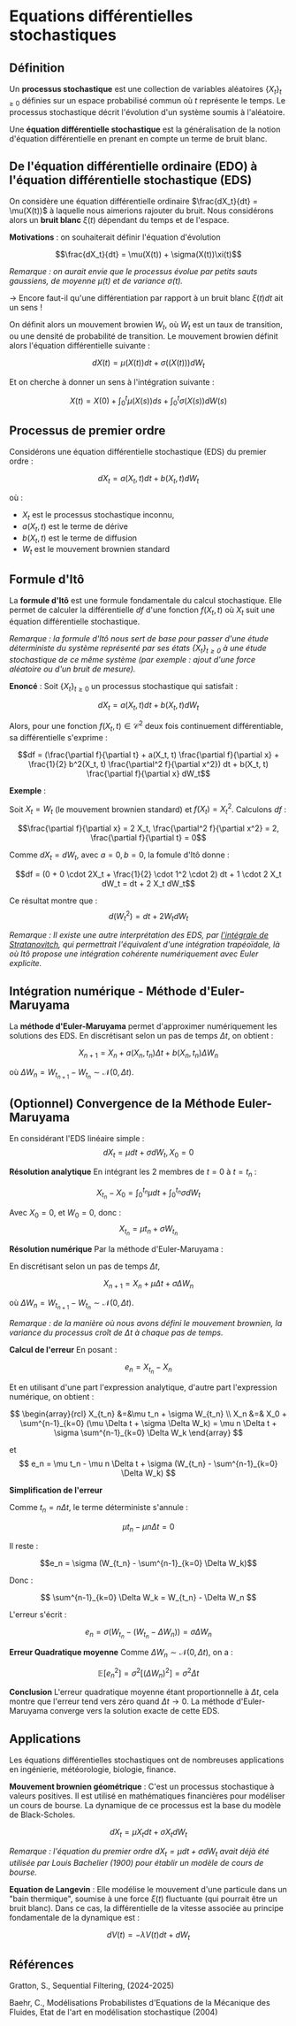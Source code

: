 # Equations différentielles stochastiques


## Définition

Un **processus stochastique** est une collection de variables aléatoires $\{X_t\}_{t \geq 0}$ définies sur un espace probabilisé commun où $t$ représente le temps. Le processus stochastique décrit l'évolution d'un système soumis à l'aléatoire.

Une **équation différentielle stochastique** est la généralisation de la notion d'équation différentielle en prenant en compte un terme de bruit blanc.

## De l'équation différentielle ordinaire (EDO) à l'équation différentielle stochastique (EDS)

On considère une équation différentielle ordinaire $\frac{dX_t}{dt} = \mu(X(t))$ à laquelle nous aimerions rajouter du bruit. Nous considérons alors un **bruit blanc**
$\xi(t)$ dépendant du temps et de l'espace.

**Motivations** : on souhaiterait définir l'équation d'évolution 

$$\frac{dX_t}{dt} = \mu(X(t)) + \sigma(X(t))\xi(t)$$

_Remarque : on aurait envie que le processus évolue par petits sauts gaussiens, de moyenne $\mu(t)$ et de variance $\sigma(t)$._

$\rightarrow$ Encore faut-il qu'une différentiation par rapport à un bruit blanc $\xi(t)dt$ ait un sens ! 

On définit alors un mouvement browien $W_t$, où $W_t$ est un taux de transition, ou une densité de probabilité de transition. Le mouvement 
browien définit alors l'équation différentielle suivante :

$$dX(t) = \mu(X(t))dt + \sigma((X(t))) dW_t$$

Et on cherche à donner un sens à l'intégration suivante :

$$X(t) = X(0) + \int_0^t \mu(X(s)) ds + \int_0^t \sigma(X(s)) dW(s)$$

## Processus de premier ordre

Considérons une équation différentielle stochastique (EDS) du premier ordre :

$$dX_t = a(X_t, t) dt + b(X_t, t) dW_t$$

où :
- $X_t$ est le processus stochastique inconnu,
- $a(X_t, t)$ est le terme de dérive
- $b(X_t, t)$ est le terme de diffusion
- $W_t$ est le mouvement brownien standard

## Formule d'Itô

La **formule d'Itô** est une formule fondamentale du calcul stochastique. Elle permet de calculer la différentielle $df$ d'une fonction 
$f(X_t, t)$ où $X_t$ suit une équation différentielle stochastique.

_Remarque : la formule d'Itô nous sert de base pour passer d'une étude déterministe du système représenté par ses états $\{X_t\}_{t \geq 0}$ à une étude stochastique 
de ce même système (par exemple : ajout d'une force aléatoire ou d'un bruit de mesure)._

**Enoncé** : Soit $\{X_t\}_{t \geq 0}$ un processus stochastique qui satisfait :

$$dX_t = a(X_t, t) dt + b(X_t, t) dW_t$$

Alors, pour une fonction $f(X_t, t) \in \mathcal{C}^2$ deux fois continuement différentiable, sa différentielle s'exprime :

$$df = (\frac{\partial f}{\partial t} + a(X_t, t) \frac{\partial f}{\partial x} + \frac{1}{2} b^2(X_t, t) \frac{\partial^2 f}{\partial x^2}) dt + b(X_t, t) \frac{\partial f}{\partial x} dW_t$$

**Exemple** : 

Soit $X_t = W_t$ (le mouvement brownien standard) et $f(X_t) = X_t^2$. Calculons $df$ :

$$\frac{\partial f}{\partial x} = 2 X_t, \frac{\partial^2 f}{\partial x^2} = 2, \frac{\partial f}{\partial t} = 0$$

Comme $dX_t = dW_t$, avec $a = 0, b = 0$, la fomule d'Itô donne :

$$df = (0 + 0 \cdot 2X_t + \frac{1}{2} \cdot 1^2 \cdot 2) dt + 1 \cdot 2 X_t dW_t = dt + 2 X_t dW_t$$

Ce résultat montre que :
$$d(W_t^2) = dt + 2 W_t dW_t$$

_Remarque : Il existe une autre interprétation des EDS, par [l'intégrale de Stratanovitch](https://en.wikipedia.org/wiki/Stratonovich_integral), qui permettrait l'équivalent d'une intégration trapéoïdale, là où Itô propose une
intégration cohérente numériquement avec Euler explicite._

## Intégration numérique - Méthode d'Euler-Maruyama

La **méthode d'Euler-Maruyama** permet d'approximer numériquement les solutions des EDS. En discrétisant selon un pas de temps $\Delta t$,  on obtient :

$$X_{n+1} = X_{n} + a(X_n, t_n) \Delta t + b(X_n, t_n) \Delta W_n$$

où $\Delta W_n = W_{t_{n+1}} - W_{t_n} \sim \mathcal{N}(0, \Delta t)$.

## (Optionnel) Convergence de la Méthode Euler-Maruyama

En considérant l'EDS linéaire simple :
$$dX_t = \mu dt + \sigma dW_t, X_0 = 0$$

**Résolution analytique** En intégrant les 2 membres de $t = 0$ à $t = t_n$ :

$$X_{t_n} - X_0 = \int_0^{t_n} \mu dt +  \int_0^{t_n} \sigma dW_t$$

Avec $X_0 = 0$, et $W_0 = 0$, donc :
$$X_{t_n} = \mu t_n + \sigma W_{t_n}$$

**Résolution numérique** Par la méthode d'Euler-Maruyama :

En discrétisant selon un pas de temps $\Delta t$,

$$X_{n+1} = X_n + \mu \Delta t + \sigma \Delta W_n$$

où $\Delta W_n = W_{t_{n+1}} - W_{t_n} \sim \mathcal{N}(0, \Delta t)$.

_Remarque : de la manière où nous avons défini le mouvement brownien, la variance du processus croît de $\Delta t$ à chaque pas de temps._

**Calcul de l'erreur** En posant :

$$e_n = X_{t_n} - X_n$$

Et en utilisant d'une part l'expression analytique, d'autre part l'expression numérique, on obtient :

$$
\begin{array}{rcl}
    X_{t_n} &=&\mu t_n + \sigma W_{t_n} \\
    X_n &=& X_0 + \sum^{n-1}_{k=0} (\mu \Delta t + \sigma \Delta W_k) = \mu n \Delta t +  \sigma \sum^{n-1}_{k=0} \Delta W_k
\end{array}
$$

et 
$$
e_n = \mu t_n - \mu n \Delta t + \sigma (W_{t_n} - \sum^{n-1}_{k=0} \Delta W_k)
$$



**Simplification de l'erreur**  

Comme $t_n = n \Delta t$, le terme déterministe s'annule :

$$\mu t_n - \mu n \Delta t = 0$$

Il reste :

$$e_n = \sigma (W_{t_n} - \sum^{n-1}_{k=0} \Delta W_k)$$

Donc :

$$
\sum^{n-1}_{k=0} \Delta W_k = W_{t_n} - \Delta W_n
$$

L'erreur s'écrit :

$$
e_n = \sigma (W_{t_n} - (W_{t_n} - \Delta W_n)) = \sigma \Delta W_n
$$

**Erreur Quadratique moyenne** Comme $\Delta W_n \sim \mathcal{N}(0, \Delta t)$, on a :

$$
\mathbb{E}[e_n^2] = \sigma^2 \mathbb[(\Delta W_n)^2] = \sigma^2 \Delta t
$$


**Conclusion** L'erreur quadratique moyenne étant proportionnelle à $\Delta t$, cela montre que l'erreur tend vers zéro quand $\Delta t \rightarrow 0$. La méthode 
d'Euler-Maruyama converge vers la solution exacte de cette EDS.


## Applications

Les équations différentielles stochastiques ont de nombreuses applications en ingénierie, météorologie, biologie, finance.

**Mouvement brownien géométrique** : C'est un processus stochastique à valeurs positives. Il est utilisé en mathématiques financières pour modéliser un cours de bourse.
La dynamique de ce processus est la base du modèle de Black-Scholes.

$$dX_t = \mu X_t dt + \sigma X_t dW_t$$

_Remarque : l'équation du premier ordre $dX_t = \mu dt + \sigma dW_t$ avait déjà été utilisée par Louis Bachelier (1900) pour établir un modèle de cours de bourse._


**Equation de Langevin** : Elle modélise le mouvement d'une particule dans un "bain thermique", soumise à une force $\xi(t)$ fluctuante (qui pourrait être un bruit blanc). Dans ce cas, la différentielle de la vitesse associée au principe fondamentale de la dynamique est :

$$dV(t) = - \lambda V(t) dt + dW_t $$

## Références

Gratton, S., Sequential Filtering, (2024-2025)

Baehr, C., Modélisations Probabilistes d'Equations de la Mécanique des Fluides, Etat de l'art en modélisation stochastique (2004)

